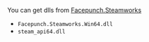 You can get dlls from [Facepunch.Steamworks](https://github.com/Facepunch/Facepunch.Steamworks/releases)
- `Facepunch.Steamworks.Win64.dll`
- `steam_api64.dll`
